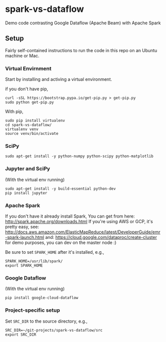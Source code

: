 # spark-vs-dataflow
Demo code contrasting Google Dataflow (Apache Beam) with Apache Spark

## Setup
Fairly self-contained instructions to run the code in this repo
on an Ubuntu machine or Mac.

### Virtual Envirnment

Start by installing and activing a virtual environment.

if you don't have pip,
```
curl -sSL https://bootstrap.pypa.io/get-pip.py > get-pip.py
sudo python get-pip.py
```
With pip,
```
sudo pip install virtualenv
cd spark-vs-dataflow/
virtualenv venv
source venv/bin/activate
```
### SciPy
```
sudo apt-get install -y python-numpy python-scipy python-matplotlib
```
### Jupyter and SciPy
(With the virtual env running)
```
sudo apt-get install -y build-essential python-dev
pip install jupyter
```
### Apache Spark

If you don't have it already install Spark,
You can get from here:
http://spark.apache.org/downloads.html
If you're using AWS or GCP, it's pretty easy,
see: http://docs.aws.amazon.com/ElasticMapReduce/latest/DeveloperGuide/emr-spark-launch.html
and: https://cloud.google.com/dataproc/create-cluster
for demo purposes, you can dev on the master node :)

Be sure to set `SPARK_HOME` after it's installed, e.g.,
```
SPARK_HOME=/usr/lib/spark/
export SPARK_HOME
```
### Google Dataflow
(With the virtual env running)
```
pip install google-cloud-dataflow
```

### Project-specific setup
Set `SRC_DIR` to the source directory, e.g.,
```
SRC_DIR=~/git-projects/spark-vs-dataflow/src
export SRC_DIR
```


